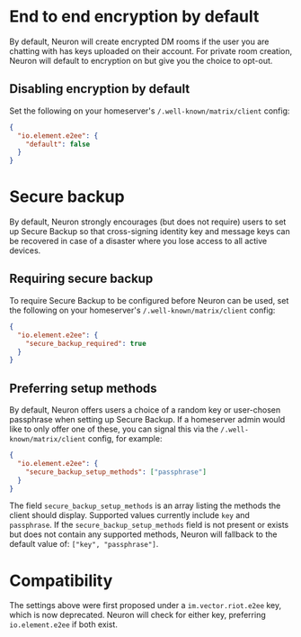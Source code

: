 # End to end encryption by default

By default, Neuron will create encrypted DM rooms if the user you are chatting with has keys uploaded on their account.
For private room creation, Neuron will default to encryption on but give you the choice to opt-out.

## Disabling encryption by default

Set the following on your homeserver's
`/.well-known/matrix/client` config:

```json
{
  "io.element.e2ee": {
    "default": false
  }
}
```

# Secure backup

By default, Neuron strongly encourages (but does not require) users to set up
Secure Backup so that cross-signing identity key and message keys can be
recovered in case of a disaster where you lose access to all active devices.

## Requiring secure backup

To require Secure Backup to be configured before Neuron can be used, set the
following on your homeserver's `/.well-known/matrix/client` config:

```json
{
  "io.element.e2ee": {
    "secure_backup_required": true
  }
}
```

## Preferring setup methods

By default, Neuron offers users a choice of a random key or user-chosen
passphrase when setting up Secure Backup. If a homeserver admin would like to
only offer one of these, you can signal this via the
`/.well-known/matrix/client` config, for example:

```json
{
  "io.element.e2ee": {
    "secure_backup_setup_methods": ["passphrase"]
  }
}
```

The field `secure_backup_setup_methods` is an array listing the methods the
client should display. Supported values currently include `key` and
`passphrase`. If the `secure_backup_setup_methods` field is not present or
exists but does not contain any supported methods, Neuron will fallback to the
default value of: `["key", "passphrase"]`.

# Compatibility

The settings above were first proposed under a `im.vector.riot.e2ee` key, which
is now deprecated. Neuron will check for either key, preferring
`io.element.e2ee` if both exist.
